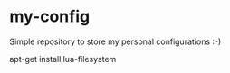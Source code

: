 my-config
=========

Simple repository to store my personal configurations :-)

apt-get install lua-filesystem
